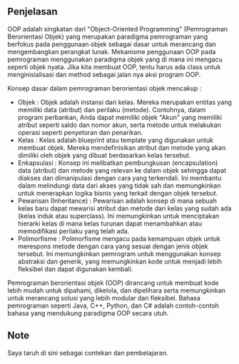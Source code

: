 ## Penjelasan
OOP adalah singkatan dari "Object-Oriented Programming" (Pemrograman Berorientasi Objek) yang merupakan paradigma pemrograman yang berfokus pada penggunaan objek sebagai dasar untuk merancang dan mengembangkan perangkat lunak. Mekanisme penggunaan OOP pada pemrograman menggunakan paradigma objek yang di mana ini mengacu seperti objek nyata. Jika kita membuat OOP, tentu harus ada class untuk menginisialisasi dan method sebagai jalan nya aksi program OOP.

Konsep dasar dalam pemrograman berorientasi objek mencakup :
- Objek : Objek adalah instansi dari kelas. Mereka merupakan entitas yang memiliki data (atribut) dan perilaku (metode). Contohnya, dalam program perbankan, Anda dapat memiliki objek "Akun" yang memiliki atribut seperti saldo dan nomor akun, serta metode untuk melakukan operasi seperti penyetoran dan penarikan.
- Kelas : Kelas adalah blueprint atau template yang digunakan untuk membuat objek. Mereka mendefinisikan atribut dan metode yang akan dimiliki oleh objek yang dibuat berdasarkan kelas tersebut.
- Enkapsulasi : Konsep ini melibatkan pembungkusan (encapsulation) data (atribut) dan metode yang relevan ke dalam objek sehingga dapat diakses dan dimanipulasi dengan cara yang terkendali. Ini membantu dalam melindungi data dari akses yang tidak sah dan memungkinkan untuk menerapkan logika bisnis yang terkait dengan objek tersebut.
- Pewarisan (Inheritance) : Pewarisan adalah konsep di mana sebuah kelas baru dapat mewarisi atribut dan metode dari kelas yang sudah ada (kelas induk atau superclass). Ini memungkinkan untuk menciptakan hierarki kelas di mana kelas turunan dapat menambahkan atau memodifikasi perilaku yang telah ada.
- Polimorfisme : Polimorfisme mengacu pada kemampuan objek untuk merespons metode dengan cara yang sesuai dengan jenis objek tersebut. Ini memungkinkan pemrogram untuk menggunakan konsep abstraksi dan generik, yang memungkinkan kode untuk menjadi lebih fleksibel dan dapat digunakan kembali.

Pemrograman berorientasi objek (OOP) dirancang untuk membuat kode lebih mudah untuk dipahami, dikelola, dan dipelihara serta memungkinkan untuk merancang solusi yang lebih modular dan fleksibel. Bahasa pemrograman seperti Java, C++, Python, dan C# adalah contoh-contoh bahasa yang mendukung paradigma OOP secara utuh.

## Note
Saya taruh di sini sebagai contekan dan pembelajaran.
